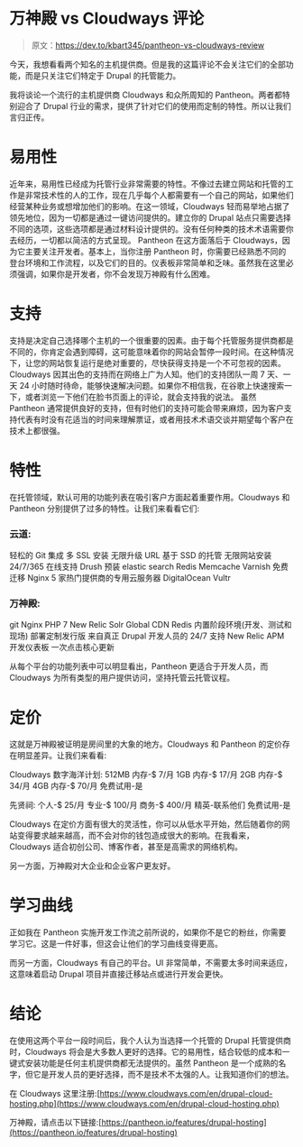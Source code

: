 # 万神殿 vs Cloudways 评论

> 原文：<https://dev.to/kbart345/pantheon-vs-cloudways-review>

今天，我想看看两个知名的主机提供商。但是我的这篇评论不会关注它们的全部功能，而是只关注它们特定于 Drupal 的托管能力。

我将谈论一个流行的主机提供商 Cloudways 和众所周知的 Pantheon。两者都特别迎合了 Drupal 行业的需求，提供了针对它们的使用而定制的特性。所以让我们言归正传。

# 易用性

近年来，易用性已经成为托管行业非常需要的特性。不像过去建立网站和托管的工作是非常技术性的人的工作，现在几乎每个人都需要有一个自己的网站，如果他们经营某种业务或想增加他们的影响。在这一领域，Cloudways 轻而易举地占据了领先地位，因为一切都是通过一键访问提供的。建立你的 Drupal 站点只需要选择不同的选项，这些选项都是通过材料设计提供的。没有任何种类的技术术语需要你去经历，一切都以简洁的方式呈现。
Pantheon 在这方面落后于 Cloudways，因为它主要关注开发者。基本上，当你注册 Pantheon 时，你需要已经熟悉不同的登台环境和工作流程，以及它们的目的。仪表板非常简单和乏味。虽然我在这里必须强调，如果你是开发者，你不会发现万神殿有什么困难。

# 支持

支持是决定自己选择哪个主机的一个很重要的因素。由于每个托管服务提供商都是不同的，你肯定会遇到障碍，这可能意味着你的网站会暂停一段时间。在这种情况下，让您的网站恢复运行是绝对重要的，尽快获得支持是一个不可忽视的因素。Cloudways 因其出色的支持而在网络上广为人知。他们的支持团队一周 7 天、一天 24 小时随时待命，能够快速解决问题。如果你不相信我，在谷歌上快速搜索一下，或者浏览一下他们在脸书页面上的评论，就会支持我的说法。
虽然 Pantheon 通常提供良好的支持，但有时他们的支持可能会带来麻烦，因为客户支持代表有时没有花适当的时间来理解票证，或者用技术术语交谈并期望每个客户在技术上都很强。

# 特性

在托管领域，默认可用的功能列表在吸引客户方面起着重要作用。Cloudways 和 Pantheon 分别提供了过多的特性。让我们来看看它们:

### 云道:

轻松的 Git 集成
多 SSL 安装
无限升级 URL
基于 SSD 的托管
无限网站安装
24/7/365 在线支持
Drush 预装
elastic search
Redis
Memcache
Varnish
免费迁移
Nginx
5 家热门提供商的专用云服务器
DigitalOcean
Vultr

### 万神殿:

git
Nginx
PHP 7
New Relic
Solr
Global CDN
Redis
内置阶段环境(开发、测试和现场)
部署定制发行版
来自真正 Drupal 开发人员的 24/7 支持
New Relic APM
开发仪表板
一次点击核心更新

从每个平台的功能列表中可以明显看出，Pantheon 更适合于开发人员，而 Cloudways 为所有类型的用户提供访问，坚持托管云托管议程。

# 定价

这就是万神殿被证明是房间里的大象的地方。Cloudways 和 Pantheon 的定价存在明显差异。让我们来看看:

Cloudways 数字海洋计划:
512MB 内存-$ 7/月
1GB 内存-$ 17/月
2GB 内存-$ 34/月
4GB 内存-$ 70/月
免费试用-是

先贤祠:
个人-$ 25/月
专业-$ 100/月
商务-$ 400/月
精英-联系他们
免费试用-是

Cloudways 在定价方面有很大的灵活性，你可以从低水平开始，然后随着你的网站变得要求越来越高，而不会对你的钱包造成很大的影响。在我看来，Cloudways 适合初创公司、博客作者，甚至是高需求的网络机构。

另一方面，万神殿对大企业和企业客户更友好。

# 学习曲线

正如我在 Pantheon 实施开发工作流之前所说的，如果你不是它的粉丝，你需要学习它。这是一件好事，但这会让他们的学习曲线变得更高。

而另一方面，Cloudways 有自己的平台。UI 非常简单，不需要太多时间来适应，这意味着启动 Drupal 项目并直接迁移站点或进行开发会更快。

# 结论

在使用这两个平台一段时间后，我个人认为当选择一个托管的 Drupal 托管提供商时，Cloudways 将会是大多数人更好的选择。它的易用性，结合较低的成本和一键式安装功能是任何主机提供商都无法提供的。虽然 Pantheon 是一个成熟的名字，但它是开发人员的更好选择，而不是技术不太强的人。让我知道你们的想法。

在 Cloudways 这里注册:[https://www.cloudways.com/en/drupal-cloud-hosting.php](https://www.cloudways.com/en/drupal-cloud-hosting.php)

万神殿，请点击以下链接:[https://pantheon.io/features/drupal-hosting](https://pantheon.io/features/drupal-hosting)
